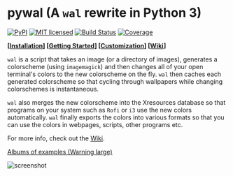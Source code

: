# pywal (A `wal` rewrite in Python 3)

[![PyPI](https://img.shields.io/pypi/v/pywal.svg)](https://pypi.python.org/pypi/pywal/) [![MIT licensed](https://img.shields.io/badge/license-MIT-blue.svg)](./LICENSE.md) [![Build Status](https://travis-ci.org/dylanaraps/pywal.svg?branch=master)](https://travis-ci.org/dylanaraps/pywal) [![Coverage](https://img.shields.io/codecov/c/github/dylanaraps/pywal/master.svg)](https://codecov.io/gh/dylanaraps/pywal)

**\[[Installation](https://github.com/dylanaraps/pywal/wiki/Installation)\] \[[Getting Started](https://github.com/dylanaraps/pywal/wiki/Getting-Started)\] \[[Customization](https://github.com/dylanaraps/pywal/wiki/Customization)\] \[[Wiki](https://github.com/dylanaraps/pywal/wiki)\]**

`wal` is a script that takes an image (or a directory of images), generates a colorscheme (using `imagemagick`) and then changes all of your open terminal's colors to the new colorscheme on the fly. `wal` then caches each generated colorscheme so that cycling through wallpapers while changing colorschemes is instantaneous.

`wal` also merges the new colorscheme into the Xresources database so that programs on your system such as `Rofi` or `i3` use the new colors automatically. `wal` finally exports the colors into various formats so that you can use the colors in webpages, scripts, other programs etc.

For more info, check out the [Wiki](https://github.com/dylanaraps/pywal/wiki).


[Albums of examples (Warning large)](https://dylanaraps.com/pages/rice)

![screenshot](https://i.imgur.com/hkAJjJg.png)


